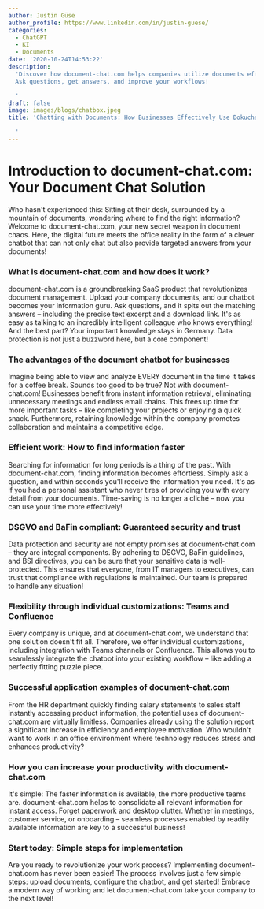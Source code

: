 ```yaml
---
author: Justin Güse
author_profile: https://www.linkedin.com/in/justin-guese/
categories:
  - ChatGPT
  - KI
  - Documents
date: '2020-10-24T14:53:22'
description:
  'Discover how document-chat.com helps companies utilize documents efficiently.
  Ask questions, get answers, and improve your workflows!

  '
draft: false
image: images/blogs/chatbox.jpeg
title: 'Chatting with Documents: How Businesses Effectively Use Dokuchat.de

  '
---
```


# Introduction to document-chat.com: Your Document Chat Solution

Who hasn't experienced this: Sitting at their desk, surrounded by a mountain of documents, wondering where to find the right information? Welcome to document-chat.com, your new secret weapon in document chaos. Here, the digital future meets the office reality in the form of a clever chatbot that can not only chat but also provide targeted answers from your documents!

### What is document-chat.com and how does it work?

document-chat.com is a groundbreaking SaaS product that revolutionizes document management. Upload your company documents, and our chatbot becomes your information guru. Ask questions, and it spits out the matching answers – including the precise text excerpt and a download link. It's as easy as talking to an incredibly intelligent colleague who knows everything! And the best part? Your important knowledge stays in Germany. Data protection is not just a buzzword here, but a core component!

### The advantages of the document chatbot for businesses

Imagine being able to view and analyze EVERY document in the time it takes for a coffee break. Sounds too good to be true? Not with document-chat.com! Businesses benefit from instant information retrieval, eliminating unnecessary meetings and endless email chains. This frees up time for more important tasks – like completing your projects or enjoying a quick snack. Furthermore, retaining knowledge within the company promotes collaboration and maintains a competitive edge.

### Efficient work: How to find information faster

Searching for information for long periods is a thing of the past. With document-chat.com, finding information becomes effortless. Simply ask a question, and within seconds you'll receive the information you need. It's as if you had a personal assistant who never tires of providing you with every detail from your documents. Time-saving is no longer a cliché – now you can use your time more effectively!

### DSGVO and BaFin compliant: Guaranteed security and trust

Data protection and security are not empty promises at document-chat.com – they are integral components. By adhering to DSGVO, BaFin guidelines, and BSI directives, you can be sure that your sensitive data is well-protected. This ensures that everyone, from IT managers to executives, can trust that compliance with regulations is maintained. Our team is prepared to handle any situation!

### Flexibility through individual customizations: Teams and Confluence

Every company is unique, and at document-chat.com, we understand that one solution doesn't fit all. Therefore, we offer individual customizations, including integration with Teams channels or Confluence. This allows you to seamlessly integrate the chatbot into your existing workflow – like adding a perfectly fitting puzzle piece.

### Successful application examples of document-chat.com

From the HR department quickly finding salary statements to sales staff instantly accessing product information, the potential uses of document-chat.com are virtually limitless. Companies already using the solution report a significant increase in efficiency and employee motivation. Who wouldn't want to work in an office environment where technology reduces stress and enhances productivity?

### How you can increase your productivity with document-chat.com

It's simple: The faster information is available, the more productive teams are. document-chat.com helps to consolidate all relevant information for instant access. Forget paperwork and desktop clutter. Whether in meetings, customer service, or onboarding – seamless processes enabled by readily available information are key to a successful business!

### Start today: Simple steps for implementation

Are you ready to revolutionize your work process? Implementing document-chat.com has never been easier! The process involves just a few simple steps: upload documents, configure the chatbot, and get started! Embrace a modern way of working and let document-chat.com take your company to the next level!
